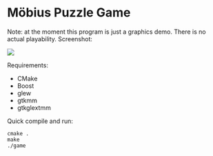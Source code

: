 Möbius Puzzle Game
===

Note: at the moment this program is just a graphics demo. There is no actual playability. Screenshot:

![](https://raw.github.com/aero-z/mobius-puzzle/master/screenshot01.png)

Requirements:

* CMake
* Boost
* glew
* gtkmm
* gtkglextmm

Quick compile and run:

    cmake .
    make
    ./game
